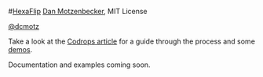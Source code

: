 #[HexaFlip](http://oxism.com/hexaflip/)
[Dan Motzenbecker](http://oxism.com), MIT License

[@dcmotz](http://twitter.com/dcmotz)


Take a look at the [Codrops article](http://tympanus.net/codrops/2013/03/07/hexaflip-a-flexible-3d-cube-plugin) for a guide through the process and some [demos](http://tympanus.net/Tutorials/HexaFlip).

Documentation and examples coming soon.
